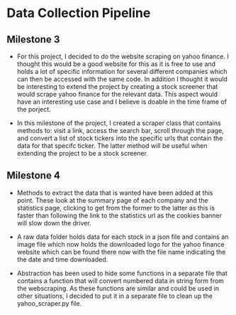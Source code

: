 # Data Collection Pipeline
## Milestone 3
- For this project, I decided to do the website scraping on yahoo finance. I thought this would be a good website for this as it is free to use and holds a lot of specific information for several different companies which can then be accessed with the same code. In addition I thought it would be interesting to extend the project by creating a stock screener that would scrape yahoo finance for the relevant data. This aspect would have an interesting use case and I believe is doable in the time frame of the porject.

- In this milestone of the project, I created a scraper class that contains methods to: visit a link, access the search bar, scroll through the page, and convert a list of stock tickers into the specific urls that contain the data for that specifc ticker. The latter method will be useful when extending the project to be a stock screener.

## Milestone 4
- Methods to extract the data that is wanted have been added at this point. These look at the summary page of each company and the statistics page, clicking to get from the former to the latter as this is faster than following the link to the statistics url as the cookies banner will slow down the driver. 

- A raw data folder holds data for each stock in a json file and contains an image file which now holds the downloaded logo for the yahoo finance website which can be found there now with the file name indicating the the date and time downloaded.

- Abstraction has been used to hide some functions in a separate file that contains a function that will convert numbered data in string form from the webscraping. As these functions are similar and could be used in other situations, I decided to put it in a separate file to clean up the yahoo_scraper.py file.